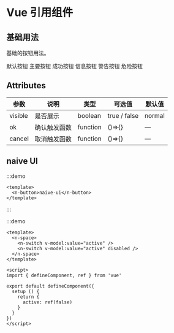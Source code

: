 # Vue 引用组件

## 基础用法

基础的按钮用法。

<demo-block>
  <el-button>默认按钮</el-button>
  <el-button type="primary">主要按钮</el-button>
  <el-button type="success">成功按钮</el-button>
  <el-button type="info">信息按钮</el-button>
  <el-button type="warning">警告按钮</el-button>
  <el-button type="danger">危险按钮</el-button>
</demo-block>

## Attributes

| 参数    | 说明         | 类型     | 可选值       | 默认值 |
| ------- | ------------ | -------- | ------------ | ------ |
| visible | 是否展示     | boolean  | true / false | normal |
| ok      | 确认触发函数 | function | ()=>{}       | —      |
| cancel  | 取消触发函数 | function | ()=>{}       | —      |

## naive UI

:::demo

```vue
<template>
  <n-button>naive-ui</n-button>
</template>
```
:::

:::demo 

```vue
<template>
  <n-space>
    <n-switch v-model:value="active" />
    <n-switch v-model:value="active" disabled />
  </n-space>
</template>

<script>
import { defineComponent, ref } from 'vue'

export default defineComponent({
  setup () {
    return {
      active: ref(false)
    }
  }
})
</script>
```